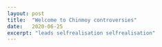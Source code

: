 ```yaml
---
layout: post
title:  "Welcome to Chinmoy controversies"
date:   2020-06-25
excerpt: "leads selfrealisation selfrealisation"
---
```

